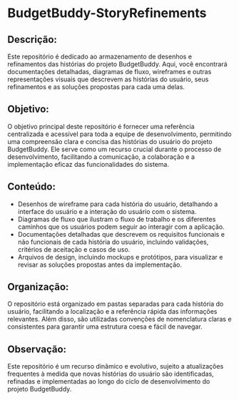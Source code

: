 # BudgetBuddy-StoryRefinements

## Descrição:
Este repositório é dedicado ao armazenamento de desenhos e refinamentos das histórias do projeto BudgetBuddy. Aqui, você encontrará documentações detalhadas, diagramas de fluxo, wireframes e outras representações visuais que descrevem as histórias do usuário, seus refinamentos e as soluções propostas para cada uma delas.

## Objetivo:
O objetivo principal deste repositório é fornecer uma referência centralizada e acessível para toda a equipe de desenvolvimento, permitindo uma compreensão clara e concisa das histórias do usuário do projeto BudgetBuddy. Ele serve como um recurso crucial durante o processo de desenvolvimento, facilitando a comunicação, a colaboração e a implementação eficaz das funcionalidades do sistema.

## Conteúdo:

* Desenhos de wireframe para cada história do usuário, detalhando a interface do usuário e a interação do usuário com o sistema.
* Diagramas de fluxo que ilustram o fluxo de trabalho e os diferentes caminhos que os usuários podem seguir ao interagir com a aplicação.
* Documentações detalhadas que descrevem os requisitos funcionais e não funcionais de cada história do usuário, incluindo validações, critérios de aceitação e casos de uso.
* Arquivos de design, incluindo mockups e protótipos, para visualizar e revisar as soluções propostas antes da implementação.
  
## Organização:
O repositório está organizado em pastas separadas para cada história do usuário, facilitando a localização e a referência rápida das informações relevantes. Além disso, são utilizadas convenções de nomenclatura claras e consistentes para garantir uma estrutura coesa e fácil de navegar.

## Observação:
Este repositório é um recurso dinâmico e evolutivo, sujeito a atualizações frequentes à medida que novas histórias do usuário são identificadas, refinadas e implementadas ao longo do ciclo de desenvolvimento do projeto BudgetBuddy.
